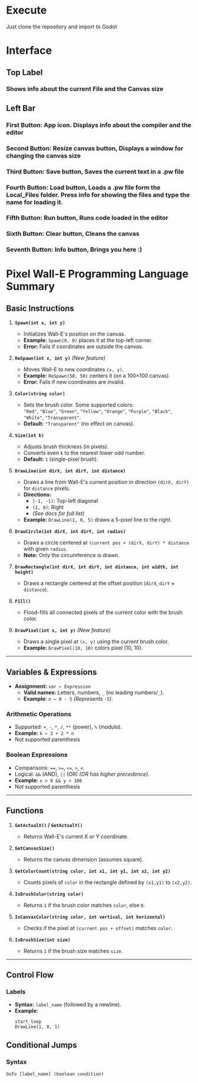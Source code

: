 # Execute
Just clone the repository and import to Godot

# Interface
## Top Label
### Shows info about the current File and the Canvas size
## Left Bar
### First Button: App icon. Displays info about the compiler and the editor
### Second Button: Resize canvas button, Displays a window for changing the canvas size
### Third Button: Save button, Saves the current text in a .pw file
### Fourth Button: Load button, Loads a .pw file form the Local_Files folder. Press info for showing the files and type the name for loading it.
### Fifth Button: Run button, Runs code loaded in the editor
### Sixth Button: Clear button, Cleans the canvas
### Seventh Button: Info button, Brings you here :)

# Pixel Wall-E Programming Language Summary

## Basic Instructions

1. **`Spawn(int x, int y)`**  
   - Initializes Wall-E's position on the canvas.  
   - **Example:** `Spawn(0, 0)` places it at the top-left corner.  
   - **Error:** Fails if coordinates are outside the canvas.  

2. **`ReSpawn(int x, int y)`** *(New feature)*  
   - Moves Wall-E to new coordinates `(x, y)`.  
   - **Example:** `ReSpawn(50, 50)` centers it (on a 100×100 canvas).  
   - **Error:** Fails if new coordinates are invalid.  

3. **`Color(string color)`**  
   - Sets the brush color. Some supported colors:  
     `"Red"`, `"Blue"`, `"Green"`, `"Yellow"`, `"Orange"`, `"Purple"`, `"Black"`, `"White"`, `"Transparent"`.  
   - **Default:** `"Transparent"` (no effect on canvas).  

4. **`Size(int k)`**  
   - Adjusts brush thickness (in pixels).  
   - Converts even `k` to the nearest lower odd number.  
   - **Default:** `1` (single-pixel brush).  

5. **`DrawLine(int dirX, int dirY, int distance)`**  
   - Draws a line from Wall-E's current position in direction `(dirX, dirY)` for `distance` pixels.  
   - **Directions:**  
     - `(-1, -1)`: Top-left diagonal  
     - `(1, 0)`: Right  
     - *(See docs for full list)*  
   - **Example:** `DrawLine(1, 0, 5)` draws a 5-pixel line to the right.  

6. **`DrawCircle(int dirX, int dirY, int radius)`**  
   - Draws a circle centered at `(current pos + (dirX, dirY) * distance` with given `radius`.  
   - **Note:** Only the circumference is drawn.  

7. **`DrawRectangle(int dirX, int dirY, int distance, int width, int height)`**  
   - Draws a rectangle centered at the offset position (`dirX`, `dirY` × `distance`).  

8. **`Fill()`**  
   - Flood-fills all connected pixels of the current color with the brush color.  

9. **`DrawPixel(int x, int y)`** *(New feature)*  
   - Draws a single pixel at `(x, y)` using the current brush color.  
   - **Example:** `DrawPixel(10, 10)` colors pixel (10, 10).  

---

## Variables & Expressions
- **Assignment:** `var ← Expression`  
  - **Valid names:** Letters, numbers, `_` (no leading numbers/`_`).  
  - **Example:** `n ← 0 - 5` *(Represents `-5`)*.  

### Arithmetic Operations
- Supported: `+`, `-`, `*`, `/`, `**` (power), `%` (modulo).  
- **Example:** `k ← 3 + 2 * n`  
- Not supported parenthesis

### Boolean Expressions
- Comparisons: `==`, `>=`, `<=`, `>`, `<`.  
- Logical: `&&` (AND), `||` (OR) *(OR has higher precedence)*.  
- **Example:** `x > 0 && y < 100`  
- Not supported parenthesis

---

## Functions
1. **`GetActualX()` / `GetActualY()`**  
   - Returns Wall-E's current X or Y coordinate.  

2. **`GetCanvasSize()`**  
   - Returns the canvas dimension (assumes square).  

3. **`GetColorCount(string color, int x1, int y1, int x2, int y2)`**  
   - Counts pixels of `color` in the rectangle defined by `(x1,y1)` to `(x2,y2)`.  

4. **`IsBrushColor(string color)`**  
   - Returns `1` if the brush color matches `color`, else `0`.  

5. **`IsCanvasColor(string color, int vertical, int horizontal)`**  
   - Checks if the pixel at `(current pos + offset)` matches `color`.  

6. **`IsBrushSize(int size)`**  
   - Returns `1` if the brush size matches `size`.  

---

## Control Flow
### Labels
- **Syntax:** `label_name` (followed by a newline).  
- **Example:**  
  ```plaintext
  start_loop
  DrawLine(1, 0, 1)

## Conditional Jumps

### Syntax
```plaintext
GoTo [label_name] (boolean condition)